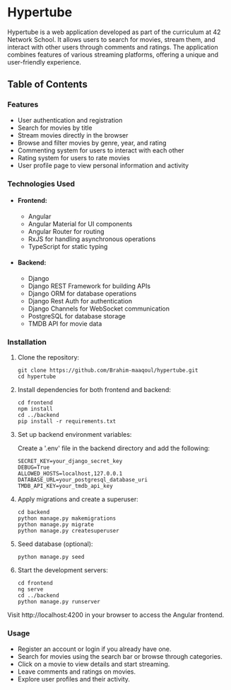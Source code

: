 <h1>Hypertube</h1>

Hypertube is a web application developed as part of the curriculum at 42 Network School. It allows users to search for movies, stream them, and interact with other users through comments and ratings. The application combines features of various streaming platforms, offering a unique and user-friendly experience.

<h2>Table of Contents</h2>

<h3>Features</h3>
<ul>
  <li>User authentication and registration</li>
  <li>Search for movies by title</li>
  <li>Stream movies directly in the browser</li>
  <li>Browse and filter movies by genre, year, and rating</li>
  <li>Commenting system for users to interact with each other</li>
  <li>Rating system for users to rate movies</li>
  <li>User profile page to view personal information and activity</li>
</ul>

<h3>Technologies Used</h3>
<ul>
  <li><h4>Frontend:</h4></li>
  <ul>
  <li>Angular</li>
  <li>Angular Material for UI components</li>
  <li>Angular Router for routing</li>
  <li>RxJS for handling asynchronous operations</li>
  <li>TypeScript for static typing</li>
  </ul>
  <li><h4>Backend:</h4></li>
  <ul>
  <li>Django</li>
  <li>Django REST Framework for building APIs</li>
  <li>Django ORM for database operations</li>
  <li>Django Rest Auth for authentication</li>
  <li>Django Channels for WebSocket communication</li>
  <li>PostgreSQL for database storage</li>
  <li>TMDB API for movie data</li>
  </ul>
</ul>
<h3>Installation</h3>
<ol>
  <li>Clone the repository:</li>
  
    git clone https://github.com/Brahim-maaqoul/hypertube.git
    cd hypertube
    
  <li>Install dependencies for both frontend and backend:</li>
  
    cd frontend
    npm install
    cd ../backend
    pip install -r requirements.txt
  
  <li>Set up backend environment variables:</li>
  <p>Create a '.env' file in the backend directory and add the following:</p>
  
    SECRET_KEY=your_django_secret_key
    DEBUG=True
    ALLOWED_HOSTS=localhost,127.0.0.1
    DATABASE_URL=your_postgresql_database_uri
    TMDB_API_KEY=your_tmdb_api_key
    
  <li>Apply migrations and create a superuser:</li>
  
    cd backend
    python manage.py makemigrations
    python manage.py migrate
    python manage.py createsuperuser
    
  <li>Seed database (optional):</li>
  
    python manage.py seed
  
  <li>Start the development servers:</li>
  
    cd frontend
    ng serve
    cd ../backend
    python manage.py runserver
  
</ol>

  Visit http://localhost:4200 in your browser to access the Angular frontend.
  <br>
  <h3>Usage</h3>
  <ul>
    <li>Register an account or login if you already have one.</li>
    <li>Search for movies using the search bar or browse through categories.</li>
    <li>Click on a movie to view details and start streaming.</li>
    <li>Leave comments and ratings on movies.</li>
    <li>Explore user profiles and their activity.</li>
  </ul>

  
